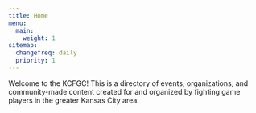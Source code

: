 ```yaml
---
title: Home
menu:
  main:
    weight: 1
sitemap:
  changefreq: daily
  priority: 1
---
```


Welcome to the KCFGC! This is a directory of events, organizations, and community-made content created for and organized by fighting game players in the greater Kansas City area.
